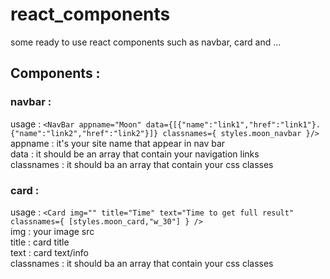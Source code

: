 # react_components
some ready to use react components such as navbar, card and ...
## Components :
### navbar :
usage : `<NavBar appname="Moon" data={[{"name":"link1","href":"link1"}.{"name":"link2","href":"link2"}]} classnames={ styles.moon_navbar }/>` <br>
appname : it's your site name that appear in nav bar <br>
data : it should be an array that contain your navigation links <br>
classnames : it should ba an array that contain your css classes <br>
### card :
usage : `<Card img="" title="Time" text="Time to get full result" classnames={ [styles.moon_card,"w_30"] } />` <br>
img : your image src <br>
title : card title <br>
text : card text/info <br>
classnames : it should ba an array that contain your css classes <br>

